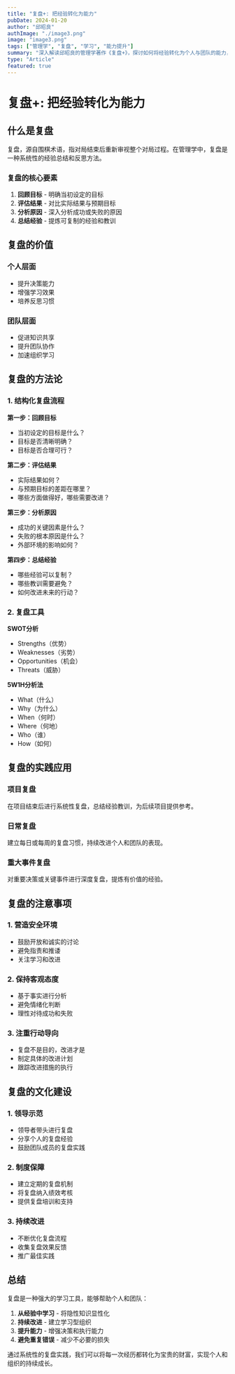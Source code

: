```yaml
---
title: "复盘+: 把经验转化为能力"
pubDate: 2024-01-20
author: "邱昭良"
authImage: "./image3.png"
image: "image3.png"
tags: ["管理学", "复盘", "学习", "能力提升"]
summary: "深入解读邱昭良的管理学著作《复盘+》，探讨如何将经验转化为个人与团队的能力，涵盖复盘的认知、操作与持续应用。"
type: "Article"
featured: true
---
```


# 复盘+: 把经验转化为能力

## 什么是复盘

复盘，源自围棋术语，指对局结束后重新审视整个对局过程。在管理学中，复盘是一种系统性的经验总结和反思方法。

### 复盘的核心要素

1. **回顾目标** - 明确当初设定的目标
2. **评估结果** - 对比实际结果与预期目标
3. **分析原因** - 深入分析成功或失败的原因
4. **总结经验** - 提炼可复制的经验和教训

## 复盘的价值

### 个人层面
- 提升决策能力
- 增强学习效果
- 培养反思习惯

### 团队层面
- 促进知识共享
- 提升团队协作
- 加速组织学习

## 复盘的方法论

### 1. 结构化复盘流程

**第一步：回顾目标**
- 当初设定的目标是什么？
- 目标是否清晰明确？
- 目标是否合理可行？

**第二步：评估结果**
- 实际结果如何？
- 与预期目标的差距在哪里？
- 哪些方面做得好，哪些需要改进？

**第三步：分析原因**
- 成功的关键因素是什么？
- 失败的根本原因是什么？
- 外部环境的影响如何？

**第四步：总结经验**
- 哪些经验可以复制？
- 哪些教训需要避免？
- 如何改进未来的行动？

### 2. 复盘工具

**SWOT分析**
- Strengths（优势）
- Weaknesses（劣势）
- Opportunities（机会）
- Threats（威胁）

**5W1H分析法**
- What（什么）
- Why（为什么）
- When（何时）
- Where（何地）
- Who（谁）
- How（如何）

## 复盘的实践应用

### 项目复盘
在项目结束后进行系统性复盘，总结经验教训，为后续项目提供参考。

### 日常复盘
建立每日或每周的复盘习惯，持续改进个人和团队的表现。

### 重大事件复盘
对重要决策或关键事件进行深度复盘，提炼有价值的经验。

## 复盘的注意事项

### 1. 营造安全环境
- 鼓励开放和诚实的讨论
- 避免指责和推诿
- 关注学习和改进

### 2. 保持客观态度
- 基于事实进行分析
- 避免情绪化判断
- 理性对待成功和失败

### 3. 注重行动导向
- 复盘不是目的，改进才是
- 制定具体的改进计划
- 跟踪改进措施的执行

## 复盘的文化建设

### 1. 领导示范
- 领导者带头进行复盘
- 分享个人的复盘经验
- 鼓励团队成员的复盘实践

### 2. 制度保障
- 建立定期的复盘机制
- 将复盘纳入绩效考核
- 提供复盘培训和支持

### 3. 持续改进
- 不断优化复盘流程
- 收集复盘效果反馈
- 推广最佳实践

## 总结

复盘是一种强大的学习工具，能够帮助个人和团队：

1. **从经验中学习** - 将隐性知识显性化
2. **持续改进** - 建立学习型组织
3. **提升能力** - 增强决策和执行能力
4. **避免重复错误** - 减少不必要的损失

通过系统性的复盘实践，我们可以将每一次经历都转化为宝贵的财富，实现个人和组织的持续成长。